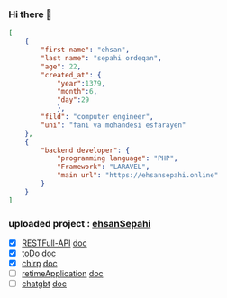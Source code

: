 ### Hi there 👋
```json
[
    {
        "first name": "ehsan",
        "last name": "sepahi ordeqan",
        "age": 22,
        "created_at": {
            "year":1379,
            "month":6,
            "day":29
            },
        "fild": "computer engineer",
        "uni": "fani va mohandesi esfarayen"
    },
    {
        "backend developer": {
            "programming language": "PHP",
            "Framework": "LARAVEL",
            "main url": "https://ehsansepahi.online"
        }
    }
]
```

### uploaded project : [ehsanSepahi](https://ehsansepahi.online/)

- [x] [RESTFull-API](https://ehsansepahi.online/RESTFull-API) [doc](https://github.com/ehsanSepahi/RESTFull-API)
- [x] [toDo](https://ehsansepahi.online/toDo) [doc](https://github.com/ehsanSepahi/toDo)
- [x] [chirp](https://ehsansepahi.online/chirp) [doc](https://github.com/ehsanSepahi/chirp)
- [ ] [retimeApplication](https://ehsansepahi.online/realtime/) [doc](https://github.com/ehsanSepahi/retimeApplication)
- [ ] [chatgbt](https://ehsansepahi.online/chatgbt) [doc](https://github.com/ehsanSepahi/chatgbt)

<!--
**ehsanSepahi/ehsanSepahi** is a ✨ _special_ ✨ repository because its `README.md` (this file) appears on your GitHub profile.

Here are some ideas to get you started:

- 🔭 I’m currently working on ...
- 🌱 I’m currently learning ...
- 👯 I’m looking to collaborate on ...
- 🤔 I’m looking for help with ...
- 💬 Ask me about ...
- 📫 How to reach me: ...
- 😄 Pronouns: ...
- ⚡ Fun fact: ...
-->
